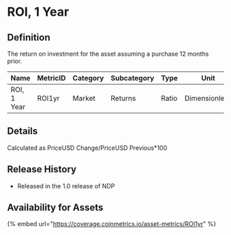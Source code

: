# ROI, 1 Year

## Definition

The return on investment for the asset assuming a purchase 12 months prior.[\
](https://docs.coinmetrics.io/info/metrics/ROI1yr)

| Name        | MetricID | Category | Subcategory | Type  | Unit          | Interval |
| ----------- | -------- | -------- | ----------- | ----- | ------------- | -------- |
| ROI, 1 Year | ROI1yr   | Market   | Returns     | Ratio | Dimensionless | 1 day    |

## Details

Calculated as PriceUSD Change/PriceUSD Previous\*100 &#x20;

## Release History

* Released in the 1.0 release of NDP

## Availability for Assets

{% embed url="https://coverage.coinmetrics.io/asset-metrics/ROI1yr" %}
